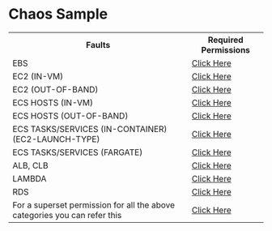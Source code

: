 # Chaos Sample

<table>
  <tr>
    <th>Faults</th>
    <th>Required Permissions</th>
  </tr>

   <tr>
    <td>EBS</td>
    <td> <a href="./aws-chaos-scenarios/ebs/permissions/permissions.json"> Click Here </a></td>
  </tr>

   <tr>
    <td>EC2 (IN-VM)</td>
    <td> <a href="./aws-chaos-scenarios/ec2/permissions/in-vm/permissions.json"> Click Here </a></td>
  </tr>

   <tr>
    <td>EC2 (OUT-OF-BAND)</td>
    <td> <a href="./aws-chaos-scenarios/ec2/permissions/out-of-band/permissions.json"> Click Here </a></td>
  </tr>

   <tr>
    <td>ECS HOSTS (IN-VM)</td>
    <td> <a href="./aws-chaos-scenarios/ecs/permissions/in-vm/permissions.json"> Click Here </a></td>
  </tr>
  
   <tr>
    <td>ECS HOSTS (OUT-OF-BAND)</td>
    <td> <a href="./aws-chaos-scenarios/ecs/permissions/out-of-band/permissions.json"> Click Here </a></td>
  </tr>
  
   <tr>
    <td>ECS TASKS/SERVICES (IN-CONTAINER) (EC2-LAUNCH-TYPE)</td>
    <td> <a href="./aws-chaos-scenarios/ecs/permissions/in-container/permissions.json"> Click Here </a></td>
  </tr>

   <tr>
    <td>ECS TASKS/SERVICES (FARGATE)</td>
    <td> <a href="./aws-chaos-scenarios/ecs/permissions/out-of-band"> Click Here </a></td>
  </tr>
  
  <tr>
    <td>ALB, CLB</td>
    <td> <a href="./aws-chaos-scenarios/elb/permissions/permissions.json"> Click Here </a></td>
  </tr>

  <tr>
    <td>LAMBDA</td>
    <td> <a href="./aws-chaos-scenarios/lambda/permissions/permissions.json"> Click Here </a></td>
  </tr>

  <tr>
    <td>RDS</td>
    <td> <a href="./aws-chaos-scenarios/rds/permissions/permissions.json"> Click Here </a></td>
  </tr>

  <tr>
    <td>For a superset permission for all the above categories you can refer this</td>
    <td> <a href="./aws-chaos-scenarios/superset/permissions.json"> Click Here </a></td>
  </tr>
</table>
